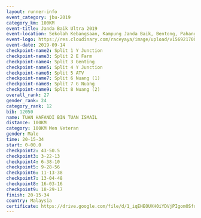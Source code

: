 ```yaml
---
layout: runner-info 
event_category: jbu-2019 
category_km: 100KM 
event-title: Janda Baik Ultra 2019  
event-location: Sekolah Kebangsaan, Kampung Janda Baik, Bentong, Pahang, Malaysia 
event-logo: https://res.cloudinary.com/raceyaya/image/upload/v1569217009/logo/janda-baik_vch1pc.jpg 
event-date: 2019-09-14 
checkpoint-name2: Split 1 Y Junction 
checkpoint-name3: Split 2 E Farm 
checkpoint-name4: Split 3 Genting 
checkpoint-name5: Split 4 Y Junction 
checkpoint-name6: Split 5 ATV 
checkpoint-name7: Split 6 Nuang (1) 
checkpoint-name8: Split 7 G Nuang 
checkpoint-name9: Split 8 Nuang (2) 
overall_rank: 27
gender_rank: 24
category_rank: 12
bib: 12050
name: TUAN HAFANDI BIN TUAN ISMAIL
distance: 100KM
category: 100KM Men Veteran
gender: Male
time: 20-15-34
start: 0-00.0
checkpoint2: 43-50.5
checkpoint3: 3-22-13
checkpoint4: 6-38-10
checkpoint5: 9-28-56
checkpoint6: 11-13-38
checkpoint7: 13-04-48
checkpoint8: 16-03-16
checkpoint9: 18-29-17
finish: 20-15-34
country: Malaysia
certificate: https://drive.google.com/file/d/1_iqEHEOUXH0iYDVjPIgomOSfobW2Frw1/view?usp=sharing
---
```

